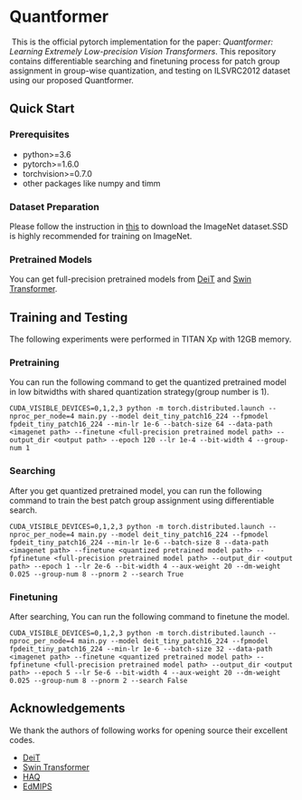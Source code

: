 # Quantformer

​	This is the official pytorch implementation for the paper: *Quantformer: Learning Extremely Low-precision Vision Transformers*. This repository contains differentiable searching and finetuning process for patch group assignment in group-wise quantization, and testing on ILSVRC2012 dataset using our proposed Quantformer.

## Quick Start

### Prerequisites

- python>=3.6
- pytorch>=1.6.0
- torchvision>=0.7.0 
- other packages like numpy and timm

### Dataset Preparation

Please follow the instruction in [this](https://github.com/zhirongw/lemniscate.pytorch) to download the ImageNet dataset.SSD is highly recommended for training on ImageNet.

### Pretrained Models

You can get full-precision pretrained models from [DeiT](https://github.com/facebookresearch/deit) and [Swin Transformer](https://github.com/microsoft/Swin-Transformer).

## Training and Testing

The following experiments were performed in TITAN Xp with 12GB memory.

### Pretraining

You can run the following command to get the quantized pretrained model in low bitwidths with shared quantization strategy(group number is 1).

```
CUDA_VISIBLE_DEVICES=0,1,2,3 python -m torch.distributed.launch --nproc_per_node=4 main.py --model deit_tiny_patch16_224 --fpmodel fpdeit_tiny_patch16_224 --min-lr 1e-6 --batch-size 64 --data-path <imagenet path> --finetune <full-precision pretrained model path> --output_dir <output path> --epoch 120 --lr 1e-4 --bit-width 4 --group-num 1
```

### Searching

After you get quantized pretrained model, you can run the following command to train the best patch group assignment using differentiable search.

```
CUDA_VISIBLE_DEVICES=0,1,2,3 python -m torch.distributed.launch --nproc_per_node=4 main.py --model deit_tiny_patch16_224 --fpmodel fpdeit_tiny_patch16_224 --min-lr 1e-6 --batch-size 8 --data-path <imagenet path> --finetune <quantized pretrained model path> --fpfinetune <full-precision pretrained model path> --output_dir <output path> --epoch 1 --lr 2e-6 --bit-width 4 --aux-weight 20 --dm-weight 0.025 --group-num 8 --pnorm 2 --search True
```

### Finetuning

After searching, You can run the following command to finetune the model.
```
CUDA_VISIBLE_DEVICES=0,1,2,3 python -m torch.distributed.launch --nproc_per_node=4 main.py --model deit_tiny_patch16_224 --fpmodel fpdeit_tiny_patch16_224 --min-lr 1e-6 --batch-size 32 --data-path <imagenet path> --finetune <quantized pretrained model path> --fpfinetune <full-precision pretrained model path> --output_dir <output path> --epoch 5 --lr 5e-6 --bit-width 4 --aux-weight 20 --dm-weight 0.025 --group-num 8 --pnorm 2 --search False
```

## Acknowledgements

We thank the authors of following works for opening source their excellent codes.

- [DeiT](https://github.com/facebookresearch/deit)
- [Swin Transformer](https://github.com/microsoft/Swin-Transformer)
- [HAQ](https://github.com/mit-han-lab/haq)
- [EdMIPS](https://github.com/zhaoweicai/EdMIPS)